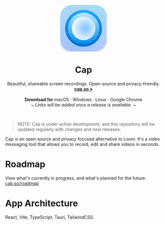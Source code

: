 <p align="center">
  <p align="center">
   <img width="150" height="150" src="/app-icon.png" alt="Logo">
  </p>
	<h1 align="center"><b>Cap</b></h1>
	<p align="center">
		Beautiful, shareable screen recordings. Open-source and privacy-friendly.
    <br />
    <a href="https://cap.so"><strong>cap.so »</strong></a>
    <br />
    <br />
    <b>Download for </b>
		macOS ·
		Windows ·
		Linux ·
		Google Chrome
    <br />
    <i>~ Links will be added once a release is available. ~</i>
  </p>
</p>
<br/>

> NOTE: Cap is under active development, and this repository will be updated regularly with changes and new releases.

Cap is an open source and privacy focused alternative to Loom. It's a video messaging tool that allows you to record, edit and share videos in seconds.

# Roadmap

View what's currently in progress, and what's planned for the future: [cap.so/roadmap](https://cap.so/roadmap)

# App Architecture

React, Vite, TypeScript, Tauri, TailwindCSS.
